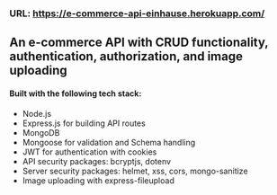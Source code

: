 ### URL: https://e-commerce-api-einhause.herokuapp.com/

## An e-commerce API with CRUD functionality, authentication, authorization, and image uploading

#### Built with the following tech stack:

- Node.js
- Express.js for building API routes
- MongoDB
- Mongoose for validation and Schema handling
- JWT for authentication with cookies
- API security packages: bcryptjs, dotenv
- Server security packages: helmet, xss, cors, mongo-sanitize
- Image uploading with express-fileupload
